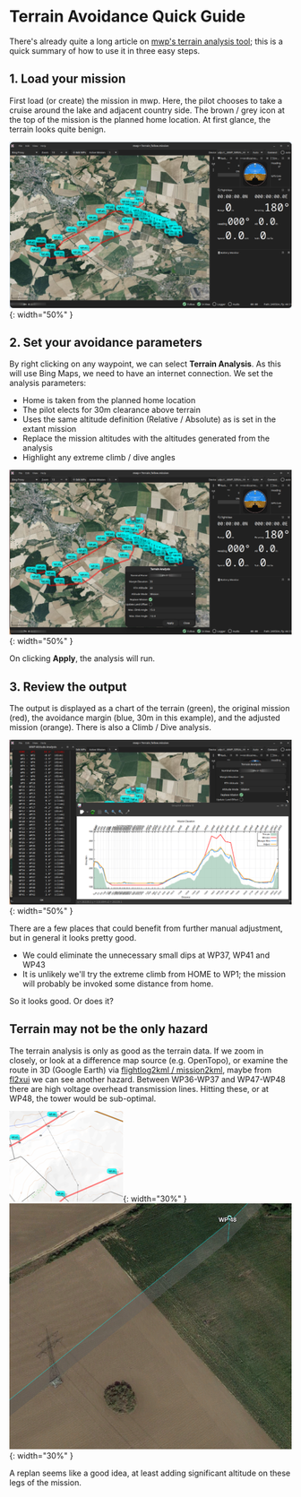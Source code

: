 # Terrain Avoidance Quick Guide

There's already quite a long article on  [mwp's terrain analysis tool](Mission-Elevation-Plot-and-Terrain-Analysis.md); this is a quick summary of how to use it in three easy steps.

## 1. Load your mission

First load (or create) the mission in mwp. Here, the pilot chooses to take a cruise around the lake and adjacent country side. The brown / grey icon at the top of the mission is the planned home location.  At first glance, the terrain looks quite benign.

![Lake Mission](images/ta_mission-plan.png){: width="50%" }

## 2. Set your avoidance parameters

By right clicking on any waypoint, we can select **Terrain Analysis**. As this will use Bing Maps, we need to have an internet connection. We set the analysis parameters:

* Home is taken from the planned home location
* The pilot elects for 30m clearance above terrain
* Uses the same altitude definition (Relative / Absolute) as is set in the extant mission
* Replace the mission altitudes with the altitudes generated from the analysis
* Highlight any extreme climb / dive angles

![Analysis Settings](images/ta_avoidance-settings.png){: width="50%" }

On clicking **Apply**, the analysis will run.

## 3. Review the output

The output is displayed as a chart of the terrain (green), the original mission (red), the avoidance margin (blue, 30m in this example), and the adjusted mission (orange). There is also a Climb / Dive analysis.

![Analysis Result](images/ta_result.png){: width="50%" }

There are a few places that could benefit from further manual adjustment, but in general it looks pretty good.

* We could eliminate the unnecessary small dips at WP37, WP41 and WP43
* It is unlikely we'll try the extreme climb from HOME to WP1; the mission will probably be invoked some distance from home.

So it looks good. Or does it?

## Terrain may not be the only hazard

The terrain analysis is only as good as the terrain data. If we zoom in closely, or look at a difference map source (e.g. OpenTopo), or examine the route in 3D (Google Earth) via [flightlog2kml / mission2kml](https://github.com/stronnag/bbl2kml), maybe from [fl2xui](https://github.com/stronnag/fl2xui) we can see another hazard. Between WP36-WP37 and WP47-WP48 there are high voltage overhead transmission lines. Hitting these, or at WP48, the tower would be sub-optimal.

![Wire alert](images/ta_wires-2d.png){: width="30%" }
![Tower alert](images/ta_wires-3d.png){: width="30%" }

A replan seems like a good idea, at least adding significant altitude on these legs of the mission.
